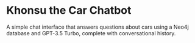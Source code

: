 # Khonsu the Car Chatbot
 A simple chat interface that answers questions about cars using a Neo4j database and GPT-3.5 Turbo, complete with conversational history.
